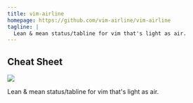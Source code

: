 ```yaml
---
title: vim-airline
homepage: https://github.com/vim-airline/vim-airline
tagline: |
  Lean & mean status/tabline for vim that's light as air.
---
```


## Cheat Sheet

![](https://github.com/vim-airline/vim-airline/wiki/screenshots/demo.gif)

Lean & mean status/tabline for vim that's light as air.
